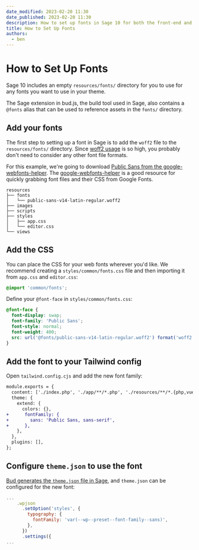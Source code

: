 ```yaml
---
date_modified: 2023-02-20 11:30
date_published: 2023-02-20 11:30
description: How to set up fonts in Sage 10 for both the front-end and the WordPress editor with `theme.json`.
title: How to Set Up Fonts
authors:
  - ben
---
```


# How to Set Up Fonts

Sage 10 includes an empty `resources/fonts/` directory for you to use for any fonts you want to use in your theme.

The Sage extension in bud.js, the build tool used in Sage, also contains a `@fonts` alias that can be used to reference assets in the `fonts/` directory.

## Add your fonts

The first step to setting up a font in Sage is to add the `woff2` file to the `resources/fonts/` directory. Since [woff2 usage](https://caniuse.com/?search=woff2) is so high, you probably don't need to consider any other font file formats.

For this example, we're going to download [Public Sans from the google-webfonts-helper](https://gwfh.mranftl.com/fonts/public-sans?subsets=latin). The [google-webfonts-helper](https://gwfh.mranftl.com/) is a good resource for quickly grabbing font files and their CSS from Google Fonts.

```plaintext
resources
├── fonts
│   └── public-sans-v14-latin-regular.woff2
├── images
├── scripts
├── styles
│   ├── app.css
│   └── editor.css
└── views
```

## Add the CSS

You can place the CSS for your web fonts wherever you'd like. We recommend creating a `styles/common/fonts.css` file and then importing it from `app.css` and `editor.css`:

```css
@import 'common/fonts';
```

Define your `@font-face` in `styles/common/fonts.css`:

```css
@font-face {
  font-display: swap;
  font-family: 'Public Sans';
  font-style: normal;
  font-weight: 400;
  src: url('@fonts/public-sans-v14-latin-regular.woff2') format('woff2'),
}
```

## Add the font to your Tailwind config

Open `tailwind.config.cjs` and add the new font family:

```diff
module.exports = {
  content: ['./index.php', './app/**/*.php', './resources/**/*.{php,vue,js}'],
  theme: {
    extend: {
      colors: {},
+      fontFamily: {
+        sans: 'Public Sans, sans-serif',
+      },
    },
  },
  plugins: [],
};
```

## Configure `theme.json` to use the font

[Bud generates the `theme.json` file in Sage](https://bud.js.org/extensions/sage/theme.json/), and `theme.json` can be configured for the new font:

```javascript
...
    .wpjson
      .setOption('styles', {
        typography: {
          fontFamily: 'var(--wp--preset--font-family--sans)',
        },
      })
      .settings({
...
```
